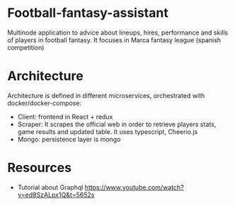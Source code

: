 # Football-fantasy-assistant

Multinode application to advice about lineups, hires, performance and skills of players in football fantasy.
It focuses in Marca fantasy league (spanish competition)

# Architecture

Architecture is defined in different microservices, orchestrated with docker/docker-compose:
- Client: frontend in React + redux
- Scraper: It scrapes the official web in order to retrieve players stats, game results and updated table. It uses typescript, Cheerio.js
- Mongo: persistence layer is mongo

# Resources
- Tutorial about Graphql https://www.youtube.com/watch?v=ed8SzALpx1Q&t=5652s